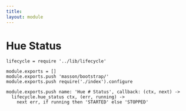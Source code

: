 ```yaml
---
title: 
layout: module
---
```


# Hue Status

    lifecycle = require '../lib/lifecycle'

    module.exports = []
    module.exports.push 'masson/bootstrap/'
    module.exports.push require('./index').configure

    module.exports.push name: 'Hue # Status', callback: (ctx, next) ->
      lifecycle.hue_status ctx, (err, running) ->
        next err, if running then 'STARTED' else 'STOPPED'

